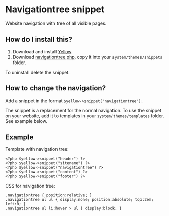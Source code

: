 Navigationtree snippet
======================
Website navigation with tree of all visible pages.

How do I install this?
----------------------
1. Download and install [Yellow](https://github.com/datenstrom/yellow/).  
2. Download [navigationtree.php](navigationtree.php?raw=true), copy it into your `system/themes/snippets` folder.  

To uninstall delete the snippet.

How to change the navigation?
-----------------------------
Add a snippet in the format `$yellow->snippet("navigationtree")`.  

The snippet is a replacement for the normal navigation. To use the snippet on your website, add it to templates in your `system/themes/templates` folder. See example below.

Example
-------
Template with navigation tree:

    <?php $yellow->snippet("header") ?>
    <?php $yellow->snippet("sitename") ?>
    <?php $yellow->snippet("navigationtree") ?>
    <?php $yellow->snippet("content") ?>
    <?php $yellow->snippet("footer") ?>

CSS for navigation tree:

    .navigationtree { position:relative; }
    .navigationtree ul ul { display:none; position:absolute; top:2em; left:0; }
    .navigationtree ul li:hover > ul { display:block; }
